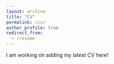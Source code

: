```yaml
---
layout: archive
title: "CV"
permalink: /cv/
author_profile: true
redirect_from:
  - /resume
---
```


I am working on adding my latest CV here!
